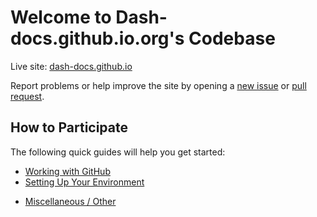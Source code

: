 # Welcome to Dash-docs.github.io.org's Codebase

Live site: [dash-docs.github.io](https://dash-docs.github.io)

Report problems or help improve the site by opening a [new issue](https://github.com/thephez/dash.org/issues/new) or [pull request](https://github.com/thephez/dash.org/compare).

## How to Participate
The following quick guides will help you get started:

<!--
+ [Becoming a Contributor](https://github.com/thephez/dash.org/blob/master/docs/become-a-contributor.md)
-->
+ [Working with GitHub](https://github.com/thephez/dash.org/blob/master/docs/working-with-github.md)
+ [Setting Up Your Environment](https://github.com/thephez/dash.org/blob/master/docs/setting-up-your-environment.md)
<!--
+ [Improving Developer Documentation](https://github.com/thephez/dash.org/blob/master/docs/contributing-to-developer-documentation.md)
+ [Assisting with Translations](https://github.com/thephez/dash.org/blob/master/docs/assisting-with-translations.md)
+ [Managing Wallets](https://github.com/thephez/dash.org/blob/master/docs/managing-wallets.md)
+ [Adding Events, Release Notes and Alerts](https://github.com/thephez/dash.org/blob/master/docs/adding-events-release-notes-and-alerts.md)
+ [Adding Blog Posts](https://github.com/thephez/dash.org/blob/master/docs/adding-blog-posts.md)
-->
+ [Miscellaneous / Other](https://github.com/thephez/dash.org/blob/master/docs/miscellaneous.md)

